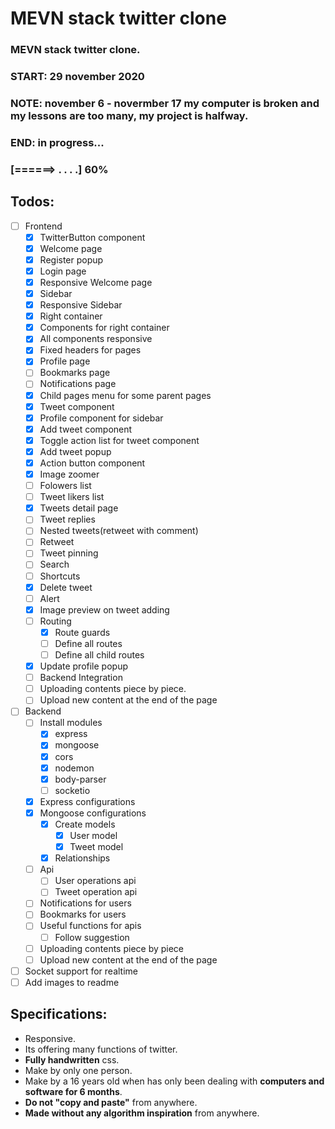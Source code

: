 # MEVN stack twitter clone
### MEVN stack twitter clone.
### START: 29 november 2020
### NOTE: november 6 - novermber 17 my computer is broken and my lessons are too many, my project is halfway. 
### END: in progress...
### [======> . . . .] 60%
## Todos:
- [ ] Frontend
    - [x] TwitterButton component
    - [x] Welcome page
    - [x] Register popup
    - [x] Login page
    - [x] Responsive Welcome page
    - [x] Sidebar
    - [x] Responsive Sidebar
    - [x] Right container
    - [x] Components for right container
    - [x] All components responsive
    - [x] Fixed headers for pages
    - [x] Profile page
    - [ ] Bookmarks page
    - [ ] Notifications page
    - [x] Child pages menu for some parent pages
    - [x] Tweet component
    - [x] Profile component for sidebar
    - [x] Add tweet component
    - [x] Toggle action list for tweet component  
    - [x] Add tweet popup
    - [x] Action button component
    - [x] Image zoomer
    - [ ] Folowers list
    - [ ] Tweet likers list
    - [x] Tweets detail page
    - [ ] Tweet replies
    - [ ] Nested tweets(retweet with comment)  
    - [ ] Retweet
    - [ ] Tweet pinning
    - [ ] Search
    - [ ] Shortcuts
    - [x] Delete tweet
    - [ ] Alert  
    - [x] Image preview on tweet adding
    - [ ] Routing
        - [x] Route guards
        - [ ] Define all routes
        - [ ] Define all child routes
    - [x] Update profile popup  
    - [ ] Backend Integration
    - [ ] Uploading contents piece by piece.
    - [ ] Upload new content at the end of the page
- [ ] Backend
    - [ ] Install modules
      - [x] express
      - [x] mongoose
      - [x] cors
      - [x] nodemon
      - [x] body-parser
      - [ ] socketio
    - [x] Express configurations
    - [x] Mongoose configurations 
        - [x] Create models
            - [x] User model
            - [x] Tweet model
        - [x] Relationships
    - [ ] Api
        - [ ] User operations api
        - [ ] Tweet operation api
    - [ ] Notifications for users
    - [ ] Bookmarks for users
    - [ ] Useful functions for apis
        - [ ] Follow suggestion
    - [ ] Uploading contents piece by piece
    - [ ] Upload new content at the end of the page

- [ ] Socket support for realtime 
- [ ] Add images to readme
## Specifications:
* Responsive.
* Its offering many functions of twitter.
* **Fully handwritten** css.
* Make by only one person.
* Make by a 16 years old when has only been dealing with **computers and software for 6 months**.
* **Do not "copy and paste"** from anywhere.
* **Made without any algorithm inspiration** from anywhere.
